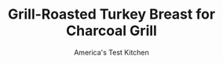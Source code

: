 ---
layout: ../../layouts/MarkdownPostLayout.astro
title: Grill-Roasted Turkey Breast for Charcoal Grill
author: America's Test Kitchen
pubDate: 2023-03-15
description: "Its easy for bone-in, skin-on turkey breast to end up dry, bland, and with soggy skin. How do you grill a turkey breast so that it turns out smoky, well seasoned, and juicy?"
image_url: https://res.cloudinary.com/hksqkdlah/image/upload/ar_1:1,c_fill,dpr_2.0,f_auto,fl_lossy.progressive.strip_profile,g_faces:auto,q_auto:low,w_344/5172_sfs-grillturkbreast-317008
tags: ["Main Courses","Turkey","Grilling & Barbecue","Thanksgiving","Cookbook Collection","Cook's Country TV"]
calories: 2473
protein: 48
carbohydrates: 15
fats: 
fiber: 1
ingredients: ["1 whole, bone-in, skin-on, turkey breast (about 5 pounds)","3 tablespoons, dark brown sugar","1 tablespoon, table salt","2 teaspoons, ground black pepper","1/2 cup, wood chips, preferably hickory"]
serves: 8
time: ""
instructions: ["Rinse turkey and pat dry with paper towels. Mix 2 tablespoons brown sugar and salt in bowl. Loosen skin from turkey and rub with sugar and salt mixture, following photos 1 and 2 (see \"Three Steps to Crispier Skin\"). Tightly wrap turkey with plastic wrap, place on plate, and refrigerate for at least 8 hours or up to 24 hour hours.","Unwrap turkey and pat dry with paper towels. Mix remaining tablespoon brown sugar and pepper in bowl. Rub mixture under and over turkey breast skin. Using skewer, pierce turkey skin all over, following photo 3 (see \"Three Steps to Crispier Skin\").","Soak wood chips in bowl of water to cover for 15 minutes. Open bottom vent on grill. Light large chimney starter filled with charcoal briquettes (about 100 coals) and burn until charcoal is covered with fine gray ash. Place 13 by 9-inch disposable aluminum roasting pan in center of grill. Pour half of coals into pile on one side of grill and remaining coals on other side, leaving pan in center. Scatter wood chips evenly over coals, set cooking grate in place, cover (open lid vent completely), and let grill heat for 5 minutes. Scrape cooking grate clean.","Place turkey, skin side up, on center of grate (grill temperature should register about 400 degrees). Cover and grill until skin is well browned and crisp and thickest part of meat registers 160 degrees on instant-read thermometer, about 1 1/2 hours (grill temperature will cool down to about 325 degrees). Wearing oven mitts or using wad of paper towels, transfer breast to cutting board, cover loosely with foil, and let rest for 20 minutes. Carve and serve."]
nutrition: ["868 mg Potassium","460 mg Phosphorus","28 mg Calcium","4 mg Iron","60 mg Magnesium","2631 mg Sodium","3 mg Zinc","4 g Fat","1 g Monounsaturated","16 mg Vitamin C","121 mg Cholesterol","1 g Fiber","11 µg Folate (food)","13 g Sugars","210 g Water","15 g Carbs","11 µg Folate equivalent (total)","48 g Protein","28 µg Vitamin A","309 kcal Energy","3 g Sugars, added","2473 calories"]
notes: "During cooking, resist the urge to peek under the lid, as heat will escape and prolong the cooking time."
---